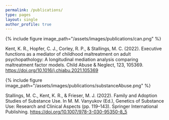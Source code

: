 ```yaml
---
permalink: /publications/
type: pages
layout: single
author_profile: true
---
```


{% include figure image_path="/assets/images/publications/can.png" %}

Kent, K. R., Hopfer, C. J., Corley, R. P., & Stallings, M. C. (2022). Executive functions as a mediator of childhood maltreatment on adult psychopathology: A longitudinal mediation analysis comparing maltreatment factor models. Child Abuse & Neglect, 123, 105369. https://doi.org/10.1016/j.chiabu.2021.105369

{% include figure image_path="/assets/images/publications/substanceAbuse.png" %}

Stallings, M. C., Kent, K. R., & Frieser, M. J. (2022). Family and Adoption Studies of Substance Use. In M. M. Vanyukov (Ed.), Genetics of Substance Use: Research and Clinical Aspects (pp. 119–143). Springer International Publishing. https://doi.org/10.1007/978-3-030-95350-8_5

